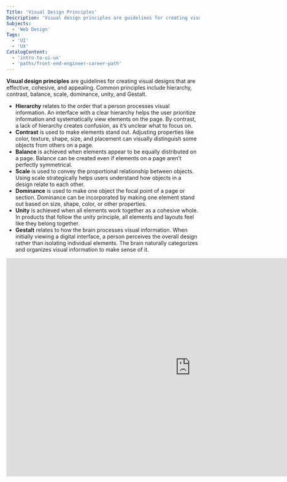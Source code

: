 ```yaml
---
Title: 'Visual Design Principles'
Description: 'Visual design principles are guidelines for creating visual designs that are effective, cohesive, and appealing. Common principles include hierarchy, contrast, balance, scale, dominance, unity, and Gestalt.'
Subjects:
  - 'Web Design'
Tags:
  - 'UI'
  - 'UX'
CatalogContent:
  - 'intro-to-ui-ux'
  - 'paths/front-end-engineer-career-path'
---
```


**Visual design principles** are guidelines for creating visual designs that are effective, cohesive, and appealing. Common principles include hierarchy, contrast, balance, scale, dominance, unity, and Gestalt.

- **Hierarchy** relates to the order that a person processes visual information. An interface with a clear hierarchy helps the user prioritize information and systematically view elements on the page. By contrast, a lack of hierarchy creates confusion, as it’s unclear what to focus on.
- **Contrast** is used to make elements stand out. Adjusting properties like color, texture, shape, size, and placement can visually distinguish some objects from others on a page.
- **Balance** is achieved when elements appear to be equally distributed on a page. Balance can be created even if elements on a page aren’t perfectly symmetrical.
- **Scale** is used to convey the proportional relationship between objects. Using scale strategically helps users understand how objects in a design relate to each other.
- **Dominance** is used to make one object the focal point of a page or section. Dominance can be incorporated by making one element stand out based on size, shape, color, or other properties.
- **Unity** is achieved when all elements work together as a cohesive whole. In products that follow the unity principle, all elements and layouts feel like they belong together.
- **Gestalt** relates to how the brain processes visual information. When initially viewing a digital interface, a person perceives the overall design rather than isolating individual elements. The brain naturally categorizes and organizes visual information to make sense of it.

<iframe src="https://raw.githubusercontent.com/Codecademy/docs/main/media/visual-design-principles.pdf" frameborder="0" width="960" height="569" allowfullscreen="true" mozallowfullscreen="true" webkitallowfullscreen="true"></iframe>
